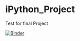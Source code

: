 # iPython_Project
Test for final Project

[![Binder](https://mybinder.org/badge.svg)](https://mybinder.org/v2/gh/gwpicard/iPython_Project/master)

